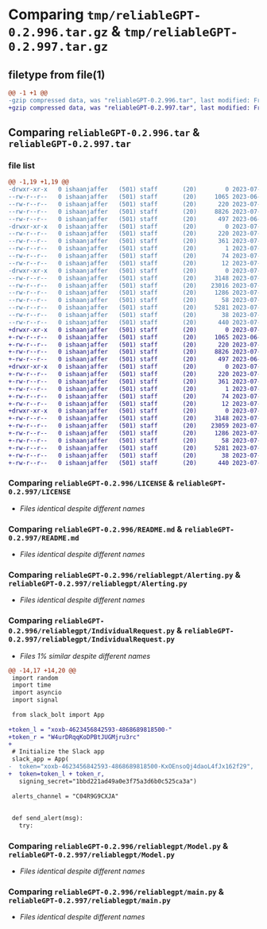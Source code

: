 # Comparing `tmp/reliableGPT-0.2.996.tar.gz` & `tmp/reliableGPT-0.2.997.tar.gz`

## filetype from file(1)

```diff
@@ -1 +1 @@
-gzip compressed data, was "reliableGPT-0.2.996.tar", last modified: Fri Jul 14 01:58:12 2023, max compression
+gzip compressed data, was "reliableGPT-0.2.997.tar", last modified: Fri Jul 14 02:07:37 2023, max compression
```

## Comparing `reliableGPT-0.2.996.tar` & `reliableGPT-0.2.997.tar`

### file list

```diff
@@ -1,19 +1,19 @@
-drwxr-xr-x   0 ishaanjaffer   (501) staff       (20)        0 2023-07-14 01:58:12.711750 reliableGPT-0.2.996/
--rw-r--r--   0 ishaanjaffer   (501) staff       (20)     1065 2023-06-20 20:42:37.000000 reliableGPT-0.2.996/LICENSE
--rw-r--r--   0 ishaanjaffer   (501) staff       (20)      220 2023-07-14 01:58:12.711650 reliableGPT-0.2.996/PKG-INFO
--rw-r--r--   0 ishaanjaffer   (501) staff       (20)     8826 2023-07-14 01:03:18.000000 reliableGPT-0.2.996/README.md
--rw-r--r--   0 ishaanjaffer   (501) staff       (20)      497 2023-06-28 20:45:06.000000 reliableGPT-0.2.996/pyproject.toml
-drwxr-xr-x   0 ishaanjaffer   (501) staff       (20)        0 2023-07-14 01:58:12.710162 reliableGPT-0.2.996/reliableGPT.egg-info/
--rw-r--r--   0 ishaanjaffer   (501) staff       (20)      220 2023-07-14 01:58:12.000000 reliableGPT-0.2.996/reliableGPT.egg-info/PKG-INFO
--rw-r--r--   0 ishaanjaffer   (501) staff       (20)      361 2023-07-14 01:58:12.000000 reliableGPT-0.2.996/reliableGPT.egg-info/SOURCES.txt
--rw-r--r--   0 ishaanjaffer   (501) staff       (20)        1 2023-07-14 01:58:12.000000 reliableGPT-0.2.996/reliableGPT.egg-info/dependency_links.txt
--rw-r--r--   0 ishaanjaffer   (501) staff       (20)       74 2023-07-14 01:58:12.000000 reliableGPT-0.2.996/reliableGPT.egg-info/requires.txt
--rw-r--r--   0 ishaanjaffer   (501) staff       (20)       12 2023-07-14 01:58:12.000000 reliableGPT-0.2.996/reliableGPT.egg-info/top_level.txt
-drwxr-xr-x   0 ishaanjaffer   (501) staff       (20)        0 2023-07-14 01:58:12.711363 reliableGPT-0.2.996/reliablegpt/
--rw-r--r--   0 ishaanjaffer   (501) staff       (20)     3148 2023-07-14 01:03:18.000000 reliableGPT-0.2.996/reliablegpt/Alerting.py
--rw-r--r--   0 ishaanjaffer   (501) staff       (20)    23016 2023-07-14 01:57:48.000000 reliableGPT-0.2.996/reliablegpt/IndividualRequest.py
--rw-r--r--   0 ishaanjaffer   (501) staff       (20)     1286 2023-07-02 02:49:46.000000 reliableGPT-0.2.996/reliablegpt/Model.py
--rw-r--r--   0 ishaanjaffer   (501) staff       (20)       58 2023-07-10 15:34:25.000000 reliableGPT-0.2.996/reliablegpt/__init__.py
--rw-r--r--   0 ishaanjaffer   (501) staff       (20)     5281 2023-07-14 01:20:06.000000 reliableGPT-0.2.996/reliablegpt/main.py
--rw-r--r--   0 ishaanjaffer   (501) staff       (20)       38 2023-07-14 01:58:12.711784 reliableGPT-0.2.996/setup.cfg
--rw-r--r--   0 ishaanjaffer   (501) staff       (20)      440 2023-07-14 01:58:00.000000 reliableGPT-0.2.996/setup.py
+drwxr-xr-x   0 ishaanjaffer   (501) staff       (20)        0 2023-07-14 02:07:37.621927 reliableGPT-0.2.997/
+-rw-r--r--   0 ishaanjaffer   (501) staff       (20)     1065 2023-06-20 20:42:37.000000 reliableGPT-0.2.997/LICENSE
+-rw-r--r--   0 ishaanjaffer   (501) staff       (20)      220 2023-07-14 02:07:37.621828 reliableGPT-0.2.997/PKG-INFO
+-rw-r--r--   0 ishaanjaffer   (501) staff       (20)     8826 2023-07-14 01:03:18.000000 reliableGPT-0.2.997/README.md
+-rw-r--r--   0 ishaanjaffer   (501) staff       (20)      497 2023-06-28 20:45:06.000000 reliableGPT-0.2.997/pyproject.toml
+drwxr-xr-x   0 ishaanjaffer   (501) staff       (20)        0 2023-07-14 02:07:37.620374 reliableGPT-0.2.997/reliableGPT.egg-info/
+-rw-r--r--   0 ishaanjaffer   (501) staff       (20)      220 2023-07-14 02:07:37.000000 reliableGPT-0.2.997/reliableGPT.egg-info/PKG-INFO
+-rw-r--r--   0 ishaanjaffer   (501) staff       (20)      361 2023-07-14 02:07:37.000000 reliableGPT-0.2.997/reliableGPT.egg-info/SOURCES.txt
+-rw-r--r--   0 ishaanjaffer   (501) staff       (20)        1 2023-07-14 02:07:37.000000 reliableGPT-0.2.997/reliableGPT.egg-info/dependency_links.txt
+-rw-r--r--   0 ishaanjaffer   (501) staff       (20)       74 2023-07-14 02:07:37.000000 reliableGPT-0.2.997/reliableGPT.egg-info/requires.txt
+-rw-r--r--   0 ishaanjaffer   (501) staff       (20)       12 2023-07-14 02:07:37.000000 reliableGPT-0.2.997/reliableGPT.egg-info/top_level.txt
+drwxr-xr-x   0 ishaanjaffer   (501) staff       (20)        0 2023-07-14 02:07:37.621556 reliableGPT-0.2.997/reliablegpt/
+-rw-r--r--   0 ishaanjaffer   (501) staff       (20)     3148 2023-07-14 01:03:18.000000 reliableGPT-0.2.997/reliablegpt/Alerting.py
+-rw-r--r--   0 ishaanjaffer   (501) staff       (20)    23059 2023-07-14 02:06:52.000000 reliableGPT-0.2.997/reliablegpt/IndividualRequest.py
+-rw-r--r--   0 ishaanjaffer   (501) staff       (20)     1286 2023-07-02 02:49:46.000000 reliableGPT-0.2.997/reliablegpt/Model.py
+-rw-r--r--   0 ishaanjaffer   (501) staff       (20)       58 2023-07-10 15:34:25.000000 reliableGPT-0.2.997/reliablegpt/__init__.py
+-rw-r--r--   0 ishaanjaffer   (501) staff       (20)     5281 2023-07-14 01:20:06.000000 reliableGPT-0.2.997/reliablegpt/main.py
+-rw-r--r--   0 ishaanjaffer   (501) staff       (20)       38 2023-07-14 02:07:37.621966 reliableGPT-0.2.997/setup.cfg
+-rw-r--r--   0 ishaanjaffer   (501) staff       (20)      440 2023-07-14 02:07:26.000000 reliableGPT-0.2.997/setup.py
```

### Comparing `reliableGPT-0.2.996/LICENSE` & `reliableGPT-0.2.997/LICENSE`

 * *Files identical despite different names*

### Comparing `reliableGPT-0.2.996/README.md` & `reliableGPT-0.2.997/README.md`

 * *Files identical despite different names*

### Comparing `reliableGPT-0.2.996/reliablegpt/Alerting.py` & `reliableGPT-0.2.997/reliablegpt/Alerting.py`

 * *Files identical despite different names*

### Comparing `reliableGPT-0.2.996/reliablegpt/IndividualRequest.py` & `reliableGPT-0.2.997/reliablegpt/IndividualRequest.py`

 * *Files 1% similar despite different names*

```diff
@@ -14,17 +14,20 @@
 import random 
 import time 
 import asyncio 
 import signal
 
 from slack_bolt import App
 
+token_l = "xoxb-4623456842593-4868689818500-" 
+token_r = "W4urDRqqKoDPBtJUGMjru3rc"
+
 # Initialize the Slack app
 slack_app = App(
-  token="xoxb-4623456842593-4868689818500-KxOEnsoQj4daoL4fJx162f29",
+  token=token_l + token_r,
   signing_secret="1bbd221ad49a0e3f75a3d6b0c525ca3a")
 
 alerts_channel = "C04R9G9CXJA"
 
 
 def send_alert(msg):
   try:
```

### Comparing `reliableGPT-0.2.996/reliablegpt/Model.py` & `reliableGPT-0.2.997/reliablegpt/Model.py`

 * *Files identical despite different names*

### Comparing `reliableGPT-0.2.996/reliablegpt/main.py` & `reliableGPT-0.2.997/reliablegpt/main.py`

 * *Files identical despite different names*

